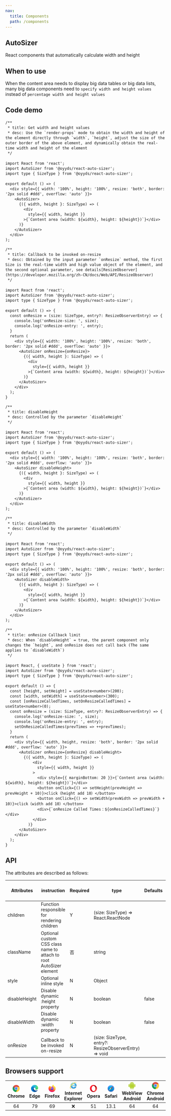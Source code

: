 ```yaml
---
nav:
  title: Components
  path: /components
---
```


## AutoSizer

React components that automatically calculate width and height

## When to use

When the content area needs to display big data tables or big data lists, many big data components need to `specify width and height values` instead of `percentage width and height values`

## Code demo

```tsx
/**
 * title: Get width and height values
 * desc: Use the `render-props` mode to obtain the width and height of the element directly through `width`, `height`, adjust the size of the outer border of the above element, and dynamically obtain the real-time width and height of the element
 */

import React from 'react';
import AutoSizer from '@oyyds/react-auto-sizer';
import type { SizeType } from '@oyyds/react-auto-sizer';

export default () => (
  <div style={{ width: '100%', height: '100%', resize: 'both', border: '2px solid #ddd', overflow: 'auto' }}>
    <AutoSizer>
      {({ width, height }: SizeType) => (
        <div
          style={{ width, height }}
        >{`Content area (width: ${width}, height: ${height})`}</div>
      )}
    </AutoSizer>
  </div>
);
```

```tsx
/**
 * title: Callback to be invoked on-resize
 * desc: Obtained by the input parameter `onResize` method, the first Size is the real-time width and high value object of the element, and the second optional parameter, see details[ResizeObserver](https://developer.mozilla.org/zh-CN/docs/Web/API/ResizeObserver)
 */

import React from 'react';
import AutoSizer from '@oyyds/react-auto-sizer';
import type { SizeType } from '@oyyds/react-auto-sizer';

export default () => {
  const onResize = (size: SizeType, entry?: ResizeObserverEntry) => {
    console.log('onResize-size: ', size);
    console.log('onResize-entry: ', entry);
  }
  return (
    <div style={{ width: '100%', height: '100%', resize: 'both', border: '2px solid #ddd', overflow: 'auto' }}>
      <AutoSizer onResize={onResize}>
        {({ width, height }: SizeType) => (
          <div
            style={{ width, height }}
          >{`Content area (width: ${width}, height: ${height})`}</div>
        )}
      </AutoSizer>
    </div>
  );
}
```

```tsx
/**
 * title: disableHeight
 * desc: Controlled by the parameter `disableHeight`
 */

import React from 'react';
import AutoSizer from '@oyyds/react-auto-sizer';
import type { SizeType } from '@oyyds/react-auto-sizer';

export default () => (
  <div style={{ width: '100%', height: '100%', resize: 'both', border: '2px solid #ddd', overflow: 'auto' }}>
    <AutoSizer disableHeight>
      {({ width, height }: SizeType) => (
        <div
          style={{ width, height }}
        >{`Content area (width: ${width}, height: ${height})`}</div>
      )}
    </AutoSizer>
  </div>
);
```

```tsx
/**
 * title: disableWidth
 * desc: Controlled by the parameter `disableWidth`
 */

import React from 'react';
import AutoSizer from '@oyyds/react-auto-sizer';
import type { SizeType } from '@oyyds/react-auto-sizer';

export default () => (
  <div style={{ width: '100%', height: '100%', resize: 'both', border: '2px solid #ddd', overflow: 'auto' }}>
    <AutoSizer disableWidth>
      {({ width, height }: SizeType) => (
        <div
          style={{ width, height }}
        >{`Content area (width: ${width}, height: ${height})`}</div>
      )}
    </AutoSizer>
  </div>
);
```

```tsx
/**
 * title: onResize Callback limit
 * desc: When `disableHeight` = true, the parent component only changes the `height`, and onResize does not call back (The same applies to `disableWidth`)
 */

import React, { useState } from 'react';
import AutoSizer from '@oyyds/react-auto-sizer';
import type { SizeType } from '@oyyds/react-auto-sizer';

export default () => {
  const [height, setHeight] = useState<number>(200);
  const [width, setWidth] = useState<number>(300);
  const [onResizeCalledTimes, setOnResizeCalledTimes] = useState<number>(0);
  const onResize = (size: SizeType, entry?: ResizeObserverEntry) => {
    console.log('onResize-size: ', size);
    console.log('onResize-entry: ', entry);
    setOnResizeCalledTimes(prevTimes => ++prevTimes);
  }
  return (
    <div style={{ width, height, resize: 'both', border: '2px solid #ddd', overflow: 'auto' }}>
      <AutoSizer onResize={onResize} disableHeight>
        {({ width, height }: SizeType) => (
            <div
              style={{ width, height }}
            >
              <div style={{ marginBottom: 20 }}>{`Content area (width: ${width}, height: ${height})`}</div>
              <button onClick={() => setHeight(prevHeight => prevHeight + 10)}>click（height add 10）</button>
              <button onClick={() => setWidth(prevWidth => prevWidth + 10)}>click（width add 10）</button>
              <div>{`onResize Called Times：${onResizeCalledTimes}`}</div>
            </div>
          )}
      </AutoSizer>
    </div>
  );
}
```

## API

The attributes are described as follows:

| Attributes          | instruction                                            | Required | type                           | Defaults  | 版Version本 |
|---------------------|--------------------------------------------------------|------|---------------------------------|--------|----|
| children            | Function responsible for rendering children            | Y    | (size: SizeType) => React.ReactNode  |        |    |
| className           | Optional custom CSS class name to attach to root AutoSizer element  | 否    | string                           |        |    |
| style               | Optional inline style                                  | N    | Object                           |   |    |
| disableHeight       | Disable dynamic :height property                       | N    | boolean                           |   false  |    |
| disableWidth        | Disable dynamic :width property                        | N    | boolean                           |   false   |    |
| onResize            | Callback to be invoked on-resize                       | N    | (size: SizeType, entry?: ResizeObserverEntry) => void |   |    |

## Browsers support

| <img src="https://raw.githubusercontent.com/niexq/picbed/main/picgo/chrome-logo.png" alt="Chrome" width="24px" height="24px" /><br/>Chrome | <img src="https://raw.githubusercontent.com/niexq/picbed/main/picgo/edge-logo.png" alt="IE / Edge" width="24px" height="24px" /><br/> Edge | <img src="https://raw.githubusercontent.com/niexq/picbed/main/picgo/firefox-logo.png" alt="Firefox" width="24px" height="24px" /><br/>Firefox | <img src="https://raw.githubusercontent.com/niexq/picbed/main/picgo/ie-logo.png" alt="Safari" width="24px" height="24px" /><br/>Internet Explorer | <img src="https://raw.githubusercontent.com/niexq/picbed/main/picgo/opera-logo.png" alt="Opera" width="24px" height="24px" /><br/>Opera | <img src="https://raw.githubusercontent.com/niexq/picbed/main/picgo/safari-logo.png" alt="Safari" width="24px" height="24px" /><br/>Safari | <img src="https://raw.githubusercontent.com/niexq/picbed/main/picgo/android-logo.png" alt="Safari" width="24px" height="24px" /><br/>WebView Android | <img src="https://raw.githubusercontent.com/niexq/picbed/main/picgo/chrome-logo.png" alt="Chrome" width="24px" height="24px" /><br/>Chrome Android | <img src="https://raw.githubusercontent.com/niexq/picbed/main/picgo/firefox-logo.png" alt="Firefox" width="24px" height="24px" /><br/>Firefox Android | <img src="https://raw.githubusercontent.com/niexq/picbed/main/picgo/opera-logo.png" alt="Opera" width="24px" height="24px" /><br/>Opera Android | <img src="https://raw.githubusercontent.com/niexq/picbed/main/picgo/safari-logo.png" alt="Safari" width="24px" height="24px" /><br/>Safari iOS | <img src="https://raw.githubusercontent.com/niexq/picbed/main/picgo/samsung-logo.png" alt="Samsung" width="24px" height="24px" /><br/>Samsung Internet |
| :-------: | :-------: | :-------: | :-------: | :-------: | :-------: | :-------: | :-------: | :-------: | :-------: | :-------: | :-------: |
|    64     |    79     |    69     |    ❌     |    51     |   13.1    |    64     |    64     |    79     |    47     |   13.4    |    9.0    |